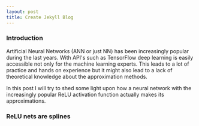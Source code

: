 ```yaml
---
layout: post
title: Create Jekyll Blog
---
```


### Introduction

Artificial Neural Networks (ANN or just NN) has been increasingly popular during the last years. With API's such as TensorFlow deep learning is easily accessible not only for the machine learning experts. This leads to a lot of practice and hands on experience but it might also lead to a lack of theoretical knowledge about the approximation methods.

In this post I will try to shed some light upon how a neural network with the increasingly popular ReLU activation function actually makes its approximations.

### ReLU nets are splines

